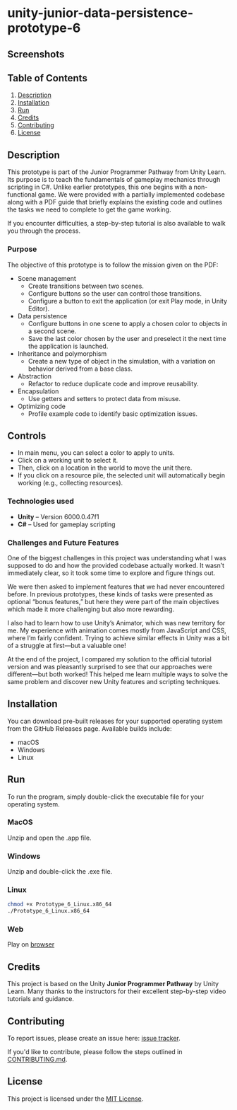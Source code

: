 # unity-junior-data-persistence-prototype-6

## Screenshots

## Table of Contents
1. [Description](#description)
2. [Installation](#installation)
3. [Run](#run)
4. [Credits](#credits)
5. [Contributing](#contributing)
6. [License](#license)

## Description

This prototype is part of the Junior Programmer Pathway from Unity Learn. Its purpose is to teach the fundamentals of gameplay mechanics through scripting in C#.
Unlike earlier prototypes, this one begins with a non-functional game. We were provided with a partially implemented codebase along with a PDF guide that briefly explains the existing code and outlines the tasks we need to complete to get the game working.

If you encounter difficulties, a step-by-step tutorial is also available to walk you through the process.

### Purpose

The objective of this prototype is to follow the mission given on the PDF:

- Scene management
  - Create transitions between two scenes.
  - Configure buttons so the user can control those transitions.
  - Configure a button to exit the application (or exit Play mode, in Unity Editor).
- Data persistence
  - Configure buttons in one scene to apply a chosen color to objects in a second scene.
  - Save the last color chosen by the user and preselect it the next time the application is launched.
- Inheritance and polymorphism
  - Create a new type of object in the simulation, with a variation on behavior derived from a base class.
- Abstraction
  - Refactor to reduce duplicate code and improve reusability.
- Encapsulation
  - Use getters and setters to protect data from misuse.
- Optimizing code
  - Profile example code to identify basic optimization issues.

## Controls

- In main menu, you can select a color to apply to units.
- Click on a working unit to select it.
- Then, click on a location in the world to move the unit there.
- If you click on a resource pile, the selected unit will automatically begin working (e.g., collecting resources).

### Technologies used

- **Unity** – Version 6000.0.47f1
- **C#** – Used for gameplay scripting
  
### Challenges and Future Features

One of the biggest challenges in this project was understanding what I was supposed to do and how the provided codebase actually worked. It wasn’t immediately clear, so it took some time to explore and figure things out.

We were then asked to implement features that we had never encountered before. In previous prototypes, these kinds of tasks were presented as optional “bonus features,” but here they were part of the main objectives which made it more challenging but also more rewarding.

I also had to learn how to use Unity’s Animator, which was new territory for me. My experience with animation comes mostly from JavaScript and CSS, where I’m fairly confident. Trying to achieve similar effects in Unity was a bit of a struggle at first—but a valuable one!

At the end of the project, I compared my solution to the official tutorial version and was pleasantly surprised to see that our approaches were different—but both worked! This helped me learn multiple ways to solve the same problem and discover new Unity features and scripting techniques.

## Installation

You can download pre-built releases for your supported operating system from the GitHub Releases page. Available builds include:
- macOS
- Windows
- Linux

## Run

To run the program, simply double-click the executable file for your operating system.

### MacOS

Unzip and open the .app file.

### Windows

Unzip and double-click the .exe file.

### Linux

```bash
chmod +x Prototype_6_Linux.x86_64
./Prototype_6_Linux.x86_64
```

### Web

Play on [browser](https://vpekdas.github.io/unity-junior-data-persistence-prototype-6)

## Credits

This project is based on the Unity **Junior Programmer Pathway** by Unity Learn.
Many thanks to the instructors for their excellent step-by-step video tutorials and guidance.

## Contributing

To report issues, please create an issue here:  [issue tracker](https://github.com/Vpekdas/unity-junior-data-persistence-prototype-6/issues).

If you'd like to contribute, please follow the steps outlined in [CONTRIBUTING.md](CONTRIBUTING.md).

## License

This project is licensed under the [MIT License](LICENSE).
